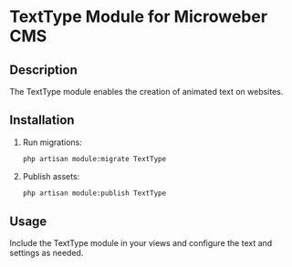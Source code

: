 # TextType Module for Microweber CMS

## Description
The TextType module enables the creation of animated text on websites.

## Installation
1. Run migrations:
   ```sh
   php artisan module:migrate TextType
   ```
2. Publish assets:
   ```sh
   php artisan module:publish TextType
   ```

## Usage
Include the TextType module in your views and configure the text and settings as needed.

